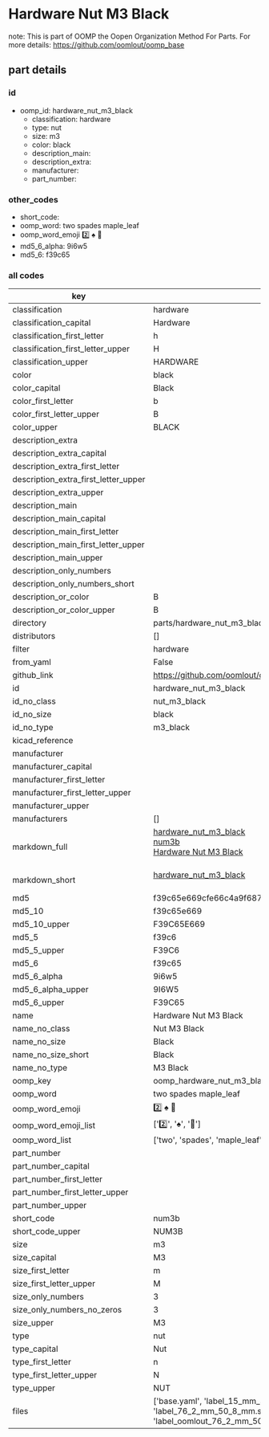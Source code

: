 # Hardware Nut M3 Black  

note: This is part of OOMP the Oopen Organization Method For Parts. For more details: https://github.com/oomlout/oomp_base

##  part details





### id
* oomp_id: hardware_nut_m3_black
  * classification: hardware
  * type: nut
  * size: m3
  * color: black
  * description_main: 
  * description_extra: 
  * manufacturer: 
  * part_number: 

### other_codes
* short_code: 
* oomp_word: two spades maple_leaf
* oomp_word_emoji :two: :spades: :maple_leaf:
* md5_6_alpha: 9i6w5
* md5_6: f39c65

### all codes 
| key | value |  
| --- | --- |  
| classification | hardware |  
| classification_capital | Hardware |  
| classification_first_letter | h |  
| classification_first_letter_upper | H |  
| classification_upper | HARDWARE |  
| color | black |  
| color_capital | Black |  
| color_first_letter | b |  
| color_first_letter_upper | B |  
| color_upper | BLACK |  
| description_extra |  |  
| description_extra_capital |  |  
| description_extra_first_letter |  |  
| description_extra_first_letter_upper |  |  
| description_extra_upper |  |  
| description_main |  |  
| description_main_capital |  |  
| description_main_first_letter |  |  
| description_main_first_letter_upper |  |  
| description_main_upper |  |  
| description_only_numbers |  |  
| description_only_numbers_short |   |  
| description_or_color | B  |  
| description_or_color_upper | B  |  
| directory | parts/hardware_nut_m3_black |  
| distributors | [] |  
| filter | hardware |  
| from_yaml | False |  
| github_link | https://github.com/oomlout/oomlout_oomp_part_src/tree/main/parts/hardware_nut_m3_black/working |  
| id | hardware_nut_m3_black |  
| id_no_class | nut_m3_black |  
| id_no_size | black |  
| id_no_type | m3_black |  
| kicad_reference |  |  
| manufacturer |  |  
| manufacturer_capital |  |  
| manufacturer_first_letter |  |  
| manufacturer_first_letter_upper |  |  
| manufacturer_upper |  |  
| manufacturers | [] |  
| markdown_full | [hardware_nut_m3_black](https://github.com/oomlout/oomlout_oomp_part_src/tree/main/parts/hardware_nut_m3_black/working)<br>[num3b](https://github.com/oomlout/oomlout_oomp_part_src/tree/main/parts/hardware_nut_m3_black/working)<br>[Hardware Nut M3 Black](https://github.com/oomlout/oomlout_oomp_part_src/tree/main/parts/hardware_nut_m3_black/working)<br><br> |  
| markdown_short | [hardware_nut_m3_black](https://github.com/oomlout/oomlout_oomp_part_src/tree/main/parts/hardware_nut_m3_black/working)<br><br> |  
| md5 | f39c65e669cfe66c4a9f687184f2d3b3 |  
| md5_10 | f39c65e669 |  
| md5_10_upper | F39C65E669 |  
| md5_5 | f39c6 |  
| md5_5_upper | F39C6 |  
| md5_6 | f39c65 |  
| md5_6_alpha | 9i6w5 |  
| md5_6_alpha_upper | 9I6W5 |  
| md5_6_upper | F39C65 |  
| name | Hardware Nut M3 Black |  
| name_no_class | Nut M3 Black |  
| name_no_size | Black |  
| name_no_size_short | Black |  
| name_no_type | M3 Black |  
| oomp_key | oomp_hardware_nut_m3_black |  
| oomp_word | two spades maple_leaf |  
| oomp_word_emoji | :two: :spades: :maple_leaf: |  
| oomp_word_emoji_list | [':two:', ':spades:', ':maple_leaf:'] |  
| oomp_word_list | ['two', 'spades', 'maple_leaf'] |  
| part_number |  |  
| part_number_capital |  |  
| part_number_first_letter |  |  
| part_number_first_letter_upper |  |  
| part_number_upper |  |  
| short_code | num3b |  
| short_code_upper | NUM3B |  
| size | m3 |  
| size_capital | M3 |  
| size_first_letter | m |  
| size_first_letter_upper | M |  
| size_only_numbers | 3 |  
| size_only_numbers_no_zeros | 3 |  
| size_upper | M3 |  
| type | nut |  
| type_capital | Nut |  
| type_first_letter | n |  
| type_first_letter_upper | N |  
| type_upper | NUT |  
| files | ['base.yaml', 'label_15_mm_30_mm.pdf', 'label_15_mm_30_mm.svg', 'label_76_2_mm_50_8_mm.pdf', 'label_76_2_mm_50_8_mm.svg', 'label_oomlout_76_2_mm_50_8_mm.pdf', 'label_oomlout_76_2_mm_50_8_mm.svg', 'readme.md', 'working.json', 'working.yaml'] |  

